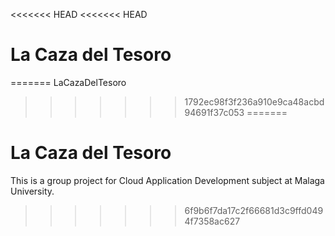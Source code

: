 <<<<<<< HEAD
<<<<<<< HEAD
# La Caza del Tesoro
=======
LaCazaDelTesoro
>>>>>>> 1792ec98f3f236a910e9ca48acbd94691f37c053
=======
# La Caza del Tesoro

This is a group project for Cloud Application Development subject at Malaga University.
>>>>>>> 6f9b6f7da17c2f66681d3c9ffd0494f7358ac627

